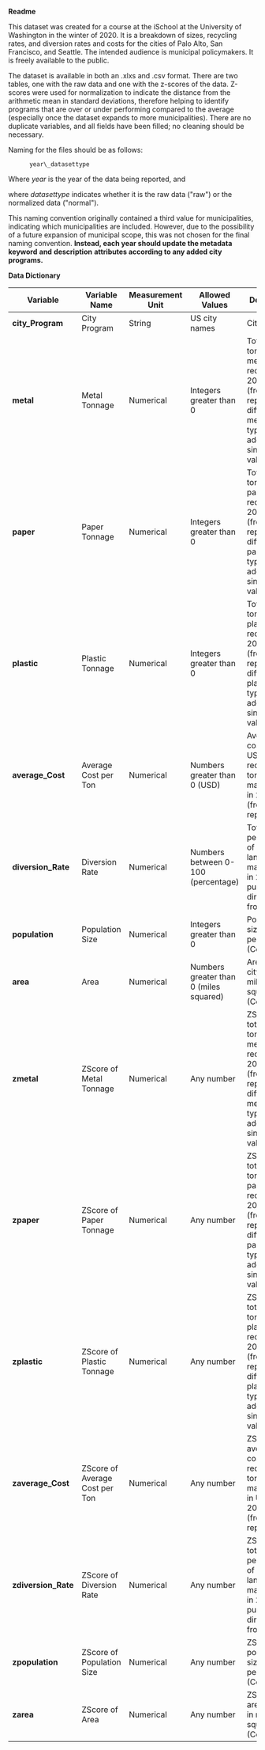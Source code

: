 **Readme**

This dataset was created for a course at the iSchool at the University of Washington in the winter of 2020. It is a breakdown of sizes, recycling rates, and diversion rates and costs for the cities of Palo Alto, San Francisco, and Seattle. The intended audience is municipal policymakers. It is freely available to the public.

The dataset is available in both an .xlxs and .csv format. There are two tables, one with the raw data and one with the z-scores of the data. Z-scores were used for normalization to indicate the distance from the arithmetic mean in standard deviations, therefore helping to identify programs that are over or under performing compared to the average (especially once the dataset expands to more municipalities). There are no duplicate variables, and all fields have been filled; no cleaning should be necessary.

Naming for the files should be as follows:

          year\_datasettype

  Where _year_ is the year of the data being reported, and

  where _datasettype_ indicates whether it is the raw data (&quot;raw&quot;) or the normalized data (&quot;normal&quot;).

This naming convention originally contained a third value for municipalities, indicating which municipalities are included. However, due to the possibility of a future expansion of municipal scope, this was not chosen for the final naming convention. **Instead, each year should update the metadata**  **keyword**  **and**  **description**  **attributes according to any added city programs.**


**Data Dictionary**


| **Variable** | **Variable Name** | **Measurement Unit** | **Allowed Values** | **Definition** |
| --- | --- | --- | --- | --- |
| **city\_Program** | City Program | String | US city names | City name |
| **metal** | Metal Tonnage | Numerical | Integers greater than 0 | Total tonnage of metal recycled in 2017 (from city reports), different metal types added into single value |
| **paper** | Paper Tonnage | Numerical | Integers greater than 0 | Total tonnage of paper recycled in 2017 (from city reports), different paper types added into single value |
| **plastic** | Plastic Tonnage | Numerical | Integers greater than 0 | Total tonnage of plastic recycled in 2017 (from city reports), different plastic types added into single value |
| **average\_Cost** | Average Cost per Ton | Numerical | Numbers greater than 0 (USD) | Averaged cost in USD of recycling a ton of materials in 2017 (from city reports) |
| **diversion\_Rate** | Diversion Rate | Numerical | Numbers between 0-100 (percentage) | Total percentage of diverted landfill materials in 2017, pulled directly from report |
| **population** | Population Size | Numerical | Integers greater than 0 | Population size in people (Census) |
| **area** | Area | Numerical | Numbers greater than 0 (miles squared) | Area of city in miles squared (Census)  |
| **zmetal** | ZScore of Metal Tonnage | Numerical | Any number | ZScore of total tonnage of metal recycled in 2017 (from city reports), different metal types added into single value |
| **zpaper** | ZScore of Paper Tonnage | Numerical | Any number | ZScore of total tonnage of paper recycled in 2017 (from city reports), different paper types added into single value |
| **zplastic** | ZScore of Plastic Tonnage | Numerical | Any number | ZScore of total tonnage of plastic recycled in 2017 (from city reports), different plastic types added into single value |
| **zaverage\_Cost** | ZScore of Average Cost per Ton | Numerical | Any number | ZScore of averaged cost of recycling a ton of materials in USD in 2017 (from city reports) |
| **zdiversion\_Rate** | ZScore of Diversion Rate | Numerical | Any number | ZScore of total percentage of diverted landfill materials in 2017, pulled directly from report |
| **zpopulation** | ZScore of Population Size | Numerical | Any number | ZScore of population size in people (Census) |
| **zarea** | ZScore of Area | Numerical | Any number | ZScore of area of city in miles squared (Census) |
